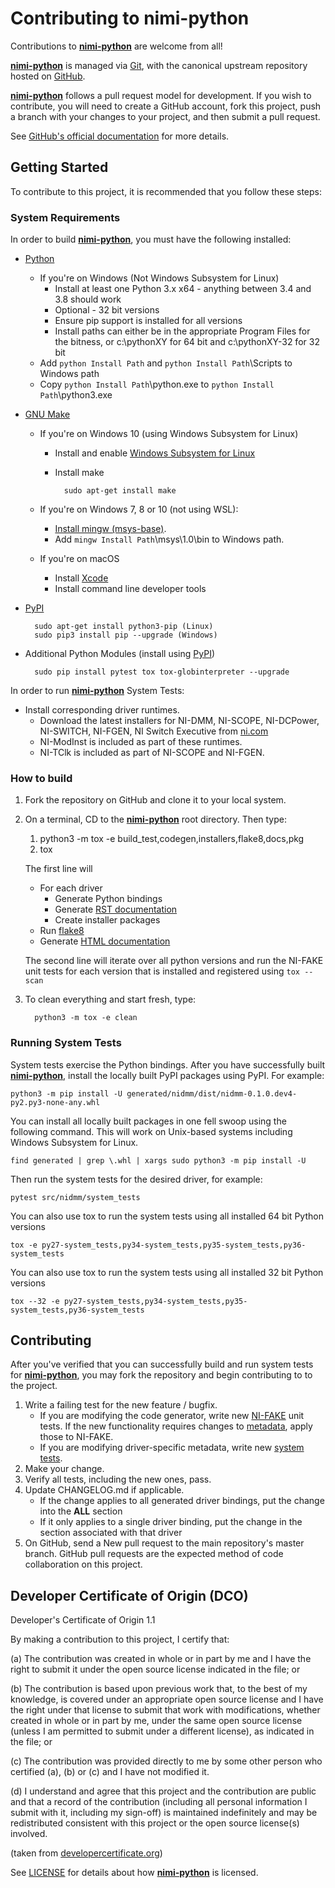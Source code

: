 Contributing to nimi-python
===========================

Contributions to **[nimi-python](https://github.com/ni/nimi-python)** are welcome from all!

**[nimi-python](https://github.com/ni/nimi-python)** is managed via [Git](https://git-scm.com), with the canonical
upstream repository hosted on [GitHub](http://developercertificate.org/).

**[nimi-python](https://github.com/ni/nimi-python)** follows a pull request model for development.
If you wish to contribute, you will need to create a GitHub account, fork this project,
push a branch with your changes to your project, and then submit a pull request.

See [GitHub's official documentation](https://help.github.com/articles/using-pull-requests/)
for more details.

Getting Started
---------------

To contribute to this project, it is recommended that you follow these steps:

### System Requirements

In order to build **[nimi-python](https://github.com/ni/nimi-python)**, you must have the
following installed:

* [Python](https://www.python.org/downloads/)
    - If you're on Windows (Not Windows Subsystem for Linux)
        - Install at least one Python 3.x x64 - anything between 3.4 and 3.8 should work
        - Optional - 32 bit versions
        - Ensure pip support is installed for all versions
        - Install paths can either be in the appropriate Program Files for the bitness, or c:\pythonXY for 64 bit and c:\pythonXY-32 for 32 bit
    - Add ``python Install Path`` and ``python Install Path``\Scripts to Windows path
    - Copy ``python Install Path``\python.exe to ``python Install Path``\python3.exe

* [GNU Make](https://www.gnu.org/software/make/)
    - If you're on Windows 10 (using Windows Subsystem for Linux)
        - Install and enable [Windows Subsystem for Linux](https://msdn.microsoft.com/en-us/commandline/wsl/install_guide)
        - Install make

                sudo apt-get install make

    - If you're on Windows 7, 8 or 10 (not using WSL):
        - [Install mingw (msys-base)](https://osdn.net/projects/mingw/).
        - Add ``mingw Install Path``\msys\1.0\bin to Windows path.

    - If you're on macOS
        - Install [Xcode](https://itunes.apple.com/us/app/xcode/id497799835?mt=12)
        - Install command line developer tools

* [PyPI](https://pip.pypa.io/en/latest/installation/)

        sudo apt-get install python3-pip (Linux)
        sudo pip3 install pip --upgrade (Windows)

* Additional Python Modules (install using [PyPI](https://pypi.python.org/pypi))

        sudo pip install pytest tox tox-globinterpreter --upgrade

In order to run **[nimi-python](https://github.com/ni/nimi-python)** System Tests:

* Install corresponding driver runtimes.
    * Download the latest installers for NI-DMM, NI-SCOPE, NI-DCPower, NI-SWITCH, NI-FGEN, NI Switch Executive
    from [ni.com](http://www.ni.com/downloads/ni-drivers/)
    * NI-ModInst is included as part of these runtimes.
    * NI-TClk is included as part of NI-SCOPE and NI-FGEN.

### How to build

1. Fork the repository on GitHub and clone it to your local system.
1. On a terminal, CD to the **[nimi-python](https://github.com/ni/nimi-python)** root
   directory. Then type:

    1. python3 -m tox -e build_test,codegen,installers,flake8,docs,pkg
    1. tox

   The first line will

   * For each driver
      * Generate Python bindings
      * Generate [RST documentation](http://www.sphinx-doc.org/)
      * Create installer packages
   * Run [flake8](http://flake8.pycqa.org/)
   * Generate [HTML documentation](http://www.sphinx-doc.org/)

   The second line will iterate over all python versions and run the NI-FAKE unit tests
   for each version that is installed and registered using `tox --scan`

1. To clean everything and start fresh, type:

         python3 -m tox -e clean

### Running System Tests

System tests exercise the Python bindings. After you have successfully built
**[nimi-python](https://github.com/ni/nimi-python)**, install the locally built PyPI
packages using PyPI. For example:

    python3 -m pip install -U generated/nidmm/dist/nidmm-0.1.0.dev4-py2.py3-none-any.whl

You can install all locally built packages in one fell swoop using the following command.
This will work on Unix-based systems including Windows Subsystem for Linux.

    find generated | grep \.whl | xargs sudo python3 -m pip install -U

Then run the system tests for the desired driver, for example:

    pytest src/nidmm/system_tests

You can also use tox to run the system tests using all installed 64 bit Python versions

    tox -e py27-system_tests,py34-system_tests,py35-system_tests,py36-system_tests

You can also use tox to run the system tests using all installed 32 bit Python versions

    tox --32 -e py27-system_tests,py34-system_tests,py35-system_tests,py36-system_tests


Contributing
------------

After you've verified that you can successfully build and run system tests for
**[nimi-python](https://github.com/ni/nimi-python)**, you may fork the repository and
begin contributing to to the project.

1. Write a failing test for the new feature / bugfix.
    * If you are modifying the code generator, write new [NI-FAKE](src/nifake/tests) unit
      tests. If the new functionality requires changes to [metadata](src/nifake/metadata),
      apply those to NI-FAKE.
    * If you are modifying driver-specific metadata, write new
      [system tests](src/nidmm/system_tests).
1. Make your change.
1. Verify all tests, including the new ones, pass.
1. Update CHANGELOG.md if applicable.
    * If the change applies to all generated driver bindings, put the change into the **ALL** section
    * If it only applies to a single driver binding, put the change in the section associated with that driver
1. On GitHub, send a New pull request to the main repository's master branch. GitHub
   pull requests are the expected method of code collaboration on this project.

Developer Certificate of Origin (DCO)
-------------------------------------

Developer's Certificate of Origin 1.1

By making a contribution to this project, I certify that:

(a) The contribution was created in whole or in part by me and I
    have the right to submit it under the open source license
    indicated in the file; or

(b) The contribution is based upon previous work that, to the best
    of my knowledge, is covered under an appropriate open source
    license and I have the right under that license to submit that
    work with modifications, whether created in whole or in part
    by me, under the same open source license (unless I am
    permitted to submit under a different license), as indicated
    in the file; or

(c) The contribution was provided directly to me by some other
    person who certified (a), (b) or (c) and I have not modified
    it.

(d) I understand and agree that this project and the contribution
    are public and that a record of the contribution (including all
    personal information I submit with it, including my sign-off) is
    maintained indefinitely and may be redistributed consistent with
    this project or the open source license(s) involved.

(taken from [developercertificate.org](http://developercertificate.org/))

See [LICENSE](https://github.com/ni/nimi-python/blob/master/LICENSE) for details about
how **[nimi-python](https://github.com/ni/nimi-python)** is licensed.



